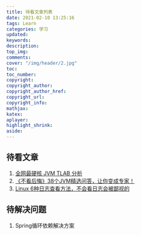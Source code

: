 ```yaml
---
title: 待看文章列表
date: 2021-02-10 13:25:16
tags: Learn
categories: 学习
updated:
keywords:
description:
top_img:
comments:
cover: "/img/header/2.jpg"
toc:
toc_number:
copyright:
copyright_author:
copyright_author_href:
copyright_url:
copyright_info:
mathjax:
katex:
aplayer:
highlight_shrink:
aside:
---
```


## 待看文章

1. [全网最硬核 JVM TLAB 分析](https://juejin.cn/post/6925217498723778568)
2. [《不看后悔》38个JVM精选问答，让你变成专家！](https://juejin.cn/post/6936390496122044423)
4. [Linux 6种日志查看方法，不会看日志会被鄙视的](https://cloud.tencent.com/developer/article/1579977)

## 待解决问题
1. Spring循环依赖解决方案